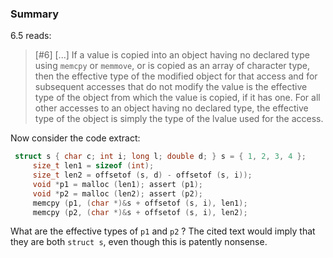 ### Summary

6.5 reads:

> \[#6\] \[...\] If a value is copied into an object having no declared type using
> `memcpy` or `memmove`, or is copied as an array of character type, then the
> effective type of the modified object for that access and for subsequent
> accesses that do not modify the value is the effective type of the object from
> which the value is copied, if it has one. For all other accesses to an object
> having no declared type, the effective type of the object is simply the type of
> the lvalue used for the access.

Now consider the code extract:

```c
 struct s { char c; int i; long l; double d; } s = { 1, 2, 3, 4 };
     size_t len1 = sizeof (int);
     size_t len2 = offsetof (s, d) - offsetof (s, i));
     void *p1 = malloc (len1); assert (p1);
     void *p2 = malloc (len2); assert (p2);
     memcpy (p1, (char *)&s + offsetof (s, i), len1);
     memcpy (p2, (char *)&s + offsetof (s, i), len2);
```

What are the effective types of `p1` and `p2` ? The cited text would imply that
they are both `struct s`, even though this is patently nonsense.
